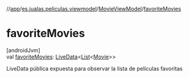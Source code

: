 //[app](../../../index.md)/[es.jualas.peliculas.viewmodel](../index.md)/[MovieViewModel](index.md)/[favoriteMovies](favorite-movies.md)

# favoriteMovies

[androidJvm]\
val [favoriteMovies](favorite-movies.md): [LiveData](https://developer.android.com/reference/kotlin/androidx/lifecycle/LiveData.html)&lt;[List](https://kotlinlang.org/api/latest/jvm/stdlib/kotlin-stdlib/kotlin.collections/-list/index.html)&lt;[Movie](../../es.jualas.peliculas.data.model/-movie/index.md)&gt;&gt;

LiveData pública expuesta para observar la lista de películas favoritas
